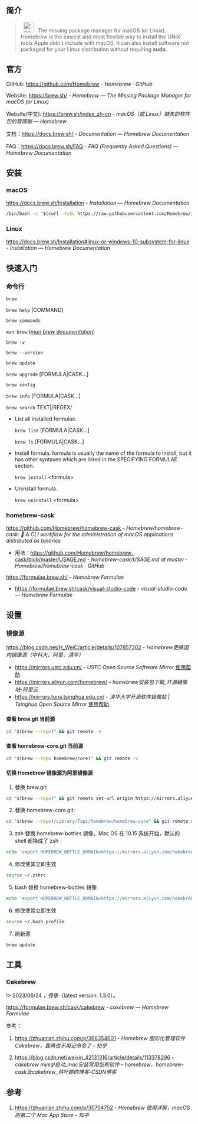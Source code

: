 ## 简介

> <img src="https://brew.sh/assets/img/homebrew.svg" alt="package icon" align="bottom" width="28" hspace="7" vspace="0"> The missing package manager for macOS (or Linux). Homebrew is the easiest and most flexible way to install the UNIX tools Apple didn´t include with macOS. It can also install software not packaged for your Linux distribution without requiring **sudo**.

## 官方

GitHub: https://github.com/Homebrew - *Homebrew · GitHub*

Website: https://brew.sh/ - *Homebrew — The Missing Package Manager for macOS (or Linux)* 

Website(中文): https://brew.sh/index_zh-cn - *macOS（或 Linux）缺失的软件包的管理器 — Homebrew*

文档：https://docs.brew.sh/ - *Documentation — Homebrew Documentation*

FAQ：https://docs.brew.sh/FAQ - *FAQ (Frequently Asked Questions) — Homebrew Documentation*

## 安装

### macOS

https://docs.brew.sh/Installation - *Installation — Homebrew Documentation*

```sh
/bin/bash -c "$(curl -fsSL https://raw.githubusercontent.com/Homebrew/install/HEAD/install.sh)"
```

### Linux

https://docs.brew.sh/Installation#linux-or-windows-10-subsystem-for-linux - *Installation — Homebrew Documentation*

## 快速入门

### 命令行

`brew`

`brew help` [COMMAND]

`brew commands`

`man brew` (*[man brew documentation](https://docs.brew.sh/Manpage)*)

`brew -v`

`brew --version`

`brew update`

`brew upgrade` [FORMULA|CASK...]

`brew config`

`brew info` [FORMULA|CASK...]

`brew search` TEXT|/REGEX/

- List all installed formulae.

  `brew list` [FORMULA|CASK...]

  `brew ls` [FORMULA|CASK...]

- Install formula. formula is usually the name of the formula to install, but it has other syntaxes which are listed in the SPECIFYING FORMULAE section.

  `brew install` \<formula>

- Uninstall formula.

  `brew uninstall` \<formula>

### homebrew-cask

https://github.com/Homebrew/homebrew-cask - *Homebrew/homebrew-cask: 🍻 A CLI workflow for the administration of macOS applications distributed as binaries*

- 用法：https://github.com/Homebrew/homebrew-cask/blob/master/USAGE.md - *homebrew-cask/USAGE.md at master · Homebrew/homebrew-cask · GitHub*

https://formulae.brew.sh/ - *Homebrew Formulae*

- https://formulae.brew.sh/cask/visual-studio-code - *visual-studio-code — Homebrew Formulae*

## 设置

### 镜像源

https://blog.csdn.net/H_WeiC/article/details/107857302 - *Homebrew更换国内镜像源（中科大、阿里、清华）*

- https://mirrors.ustc.edu.cn/ - *USTC Open Source Software Mirror* [使用帮助](https://mirrors.ustc.edu.cn/help/brew.git.html)
- https://mirrors.aliyun.com/homebrew/ - *homebrew安装包下载_开源镜像站-阿里云*
- https://mirrors.tuna.tsinghua.edu.cn/ - *清华大学开源软件镜像站 | Tsinghua Open Source Mirror* [使用帮助](https://mirrors.tuna.tsinghua.edu.cn/help/homebrew/)

#### 查看 brew.git 当前源

```sh
cd "$(brew --repo)" && git remote -v
```

#### 查看 homebrew-core.git 当前源

```sh
cd "$(brew --repo homebrew/core)" && git remote -v
```

#### 切换 Homebrew 镜像源为阿里镜像源

1. 替换 brew.git:

```sh
cd "$(brew --repo)" && git remote set-url origin https://mirrors.aliyun.com/homebrew/brew.git
```

2. 替换 homebrew-core.git:

```sh
cd "$(brew --repo)/Library/Taps/homebrew/homebrew-core" && git remote set-url origin https://mirrors.aliyun.com/homebrew/homebrew-core.git
```

3. zsh 替换 homebrew-bottles 镜像，Mac OS 在 10.15 系统开始，默认的 shell 都换成了 zsh

```sh
echo 'export HOMEBREW_BOTTLE_DOMAIN=https://mirrors.aliyun.com/homebrew/homebrew-bottles' >> ~/.zshrc
```

4. 修改使其立即生效

```sh
source ~/.zshrc
```

5. bash 替换 homebrew-bottles 镜像

```sh
echo 'export HOMEBREW_BOTTLE_DOMAIN=https://mirrors.aliyun.com/homebrew/homebrew-bottles' >> ~/.bash_profile
```

6. 修改使其立即生效

```sh
source ~/.bash_profile
```

7. 刷新源

```sh
brew update
```

## 工具

### ~~Cakebrew~~

!> 2023/06/24 ，停更（latest version: 1.3.0）。

https://formulae.brew.sh/cask/cakebrew - *cakebrew — Homebrew Formulae*

参考：

1. https://zhuanlan.zhihu.com/p/366354601 - *Homebrew 图形化管理软件Cakebrew，我再也不用记命令了 - 知乎*

2. https://blog.csdn.net/weixin_42131316/article/details/113378296 - *cakebrew mysql启动_mac安装常用包和软件 – homebrew、homebrew-cask及cakebrew_蒋叶婷的博客-CSDN博客*

## 参考

1. https://zhuanlan.zhihu.com/p/30704752 - *Homebrew 使用详解，macOS 的第二个 Mac App Store - 知乎*